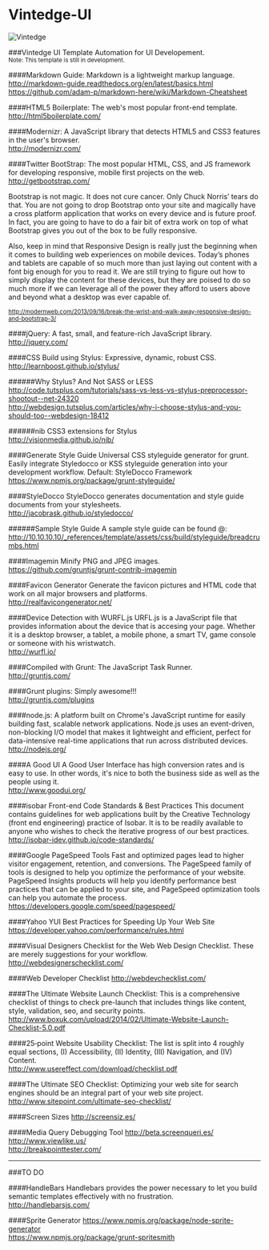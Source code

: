 Vintedge-UI
===========

![Vintedge](http://vintedge.com/images/logo.gif "Vintedge")

###Vintedge UI Template
Automation for UI Developement.<br />
<sup>Note: This template is still in development.</sup>


####Markdown Guide:
Markdown is a lightweight markup language.<br />
http://markdown-guide.readthedocs.org/en/latest/basics.html<br />
https://github.com/adam-p/markdown-here/wiki/Markdown-Cheatsheet


####HTML5 Boilerplate:
The web's most popular front-end template.<br />
http://html5boilerplate.com/


####Modernizr:
A JavaScript library that detects HTML5 and CSS3 features in the user's browser.<br />
http://modernizr.com/


####Twitter BootStrap:
The most popular HTML, CSS, and JS framework for developing responsive, mobile first projects on the web.<br />
http://getbootstrap.com/<br />


Bootstrap is not magic. It does not cure cancer. Only Chuck Norris’ tears do that. You are not going to drop Bootstrap onto your site and magically have a cross platform application that works on every device and is future proof. In fact, you are going to have to do a fair bit of extra work on top of what Bootstrap gives you out of the box to be fully responsive.

Also, keep in mind that Responsive Design is really just the beginning when it comes to building web experiences on mobile devices. Today’s phones and tablets are capable of so much more than just laying out content with a font big enough for you to read it. We are still trying to figure out how to simply display the content for these devices, but they are poised to do so much more if we can leverage all of the power they afford to users above and beyond what a desktop was ever capable of.


<sup>http://modernweb.com/2013/09/16/break-the-wrist-and-walk-away-responsive-design-and-bootstrap-3/</sup>


####jQuery:
A fast, small, and feature-rich JavaScript library.<br />
http://jquery.com/


####CSS Build using Stylus:
Expressive, dynamic, robust CSS.<br />
http://learnboost.github.io/stylus/

######Why Stylus? And Not SASS or LESS
http://code.tutsplus.com/tutorials/sass-vs-less-vs-stylus-preprocessor-shootout--net-24320<br />
http://webdesign.tutsplus.com/articles/why-i-choose-stylus-and-you-should-too--webdesign-18412


######nib
CSS3 extensions for Stylus<br />
http://visionmedia.github.io/nib/


####Generate Style Guide
Universal CSS styleguide generator for grunt. Easily integrate Styledocco or KSS styleguide generation into your development workflow. Default: StyleDocco Framework<br />
https://www.npmjs.org/package/grunt-styleguide/


####StyleDocco
StyleDocco generates documentation and style guide documents from your stylesheets.<br />
http://jacobrask.github.io/styledocco/


######Sample Style Guide
A sample style guide can be found @:<br />
http://10.10.10.10/_references/template/assets/css/build/styleguide/breadcrumbs.html


####Imagemin
Minify PNG and JPEG images.<br />
https://github.com/gruntjs/grunt-contrib-imagemin


####Favicon Generator
Generate the favicon pictures and HTML code that work on all major browsers and platforms.<br />
http://realfavicongenerator.net/


####Device Detection with WURFL.js
URFL.js is a JavaScript file that provides information about the device that is accesing your page. Whether it is a desktop browser, a tablet, a mobile phone, a smart TV, game console or someone with his wristwatch.<br />
http://wurfl.io/


####Compiled with Grunt:
The JavaScript Task Runner.<br />
http://gruntjs.com/


####Grunt plugins:
Simply awesome!!!<br />
http://gruntjs.com/plugins


####node.js:
A platform built on Chrome's JavaScript runtime for easily building fast, scalable network applications. Node.js uses an event-driven, non-blocking I/O model that makes it lightweight and efficient, perfect for data-intensive real-time applications that run across distributed devices.<br />
http://nodejs.org/


####A Good UI
A Good User Interface has high conversion rates and is easy to use. In other words, it's nice to both the business side as well as the people using it.<br />
http://www.goodui.org/


####isobar Front-end Code Standards & Best Practices
This document contains guidelines for web applications built by the Creative Technology (front end engineering) practice of Isobar. It is to be readily available to anyone who wishes to check the iterative progress of our best practices.<br />
http://isobar-idev.github.io/code-standards/


####Google PageSpeed Tools
Fast and optimized pages lead to higher visitor engagement, retention, and conversions. The PageSpeed family of tools is designed to help you optimize the performance of your website. PageSpeed Insights products will help you identify performance best practices that can be applied to your site, and PageSpeed optimization tools can help you automate the process.<br />
https://developers.google.com/speed/pagespeed/


####Yahoo YUI
Best Practices for Speeding Up Your Web Site<br />
https://developer.yahoo.com/performance/rules.html


####Visual Designers Checklist for the Web
Web Design Checklist. These are merely suggestions for your workflow.<br />
http://webdesignerschecklist.com/


####Web Developer Checklist
http://webdevchecklist.com/


####The Ultimate Website Launch Checklist:
This is a comprehensive checklist of things to check pre-launch that includes things like content, style, validation, seo, and security points.<br />
http://www.boxuk.com/upload/2014/02/Ultimate-Website-Launch-Checklist-5.0.pdf


####25‐point Website Usability Checklist:
The list is split into 4 roughly equal sections, (I) Accessibility, (II) Identity, (III) Navigation, and (IV) Content.<br />
http://www.usereffect.com/download/checklist.pdf


####The Ultimate SEO Checklist:
Optimizing your web site for search engines should be an integral part of your web site project.<br />
http://www.sitepoint.com/ultimate-seo-checklist/


####Screen Sizes
http://screensiz.es/


####Media Query Debugging Tool
http://beta.screenqueri.es/<br />
http://www.viewlike.us/<br />
http://breakpointtester.com/



**********

###TO DO

####HandleBars
Handlebars provides the power necessary to let you build semantic templates effectively with no frustration.<br />
http://handlebarsjs.com/


####Sprite Generator
https://www.npmjs.org/package/node-sprite-generator<br />
https://www.npmjs.org/package/grunt-spritesmith
